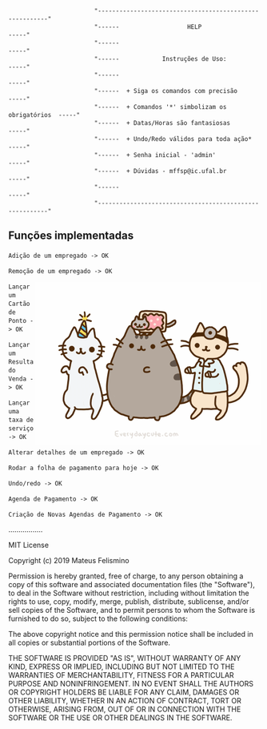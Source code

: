                             "--------------------------------------------------------"
                            "------                   HELP                      -----"
                            "------                                             -----"
                            "------            Instruções de Uso:               -----"
                            "------                                             -----"
                            "------  + Siga os comandos com precisão            -----"
                            "------  + Comandos '*' simbolizam os obrigatórios  -----"  
                            "------  + Datas/Horas são fantasiosas              -----"
                            "------  + Undo/Redo válidos para toda ação*        -----"
                            "------  + Senha inicial - 'admin'                  -----"
                            "------  + Dúvidas - mffsp@ic.ufal.br               -----"
                            "------                                             -----"
                            "--------------------------------------------------------"
      
      


## Funções implementadas

`Adição de um empregado -> OK`

`Remoção de um empregado -> OK`

<img src="source/sksk.gif" align= "right">

`Lançar um Cartão de Ponto -> OK`

`Lançar um Resultado Venda -> OK`

`Lançar uma taxa de serviço -> OK`

`Alterar detalhes de um empregado -> OK`

`Rodar a folha de pagamento para hoje -> OK`

`Undo/redo -> OK`

`Agenda de Pagamento -> OK`

`Criação de Novas Agendas de Pagamento -> OK`

<!--
```java
private static void addEmpregado();
```
-->




.................

MIT License

Copyright (c) 2019 Mateus Felismino

Permission is hereby granted, free of charge, to any person obtaining a copy
of this software and associated documentation files (the "Software"), to deal
in the Software without restriction, including without limitation the rights
to use, copy, modify, merge, publish, distribute, sublicense, and/or sell
copies of the Software, and to permit persons to whom the Software is
furnished to do so, subject to the following conditions:

The above copyright notice and this permission notice shall be included in all
copies or substantial portions of the Software.

THE SOFTWARE IS PROVIDED "AS IS", WITHOUT WARRANTY OF ANY KIND, EXPRESS OR
IMPLIED, INCLUDING BUT NOT LIMITED TO THE WARRANTIES OF MERCHANTABILITY,
FITNESS FOR A PARTICULAR PURPOSE AND NONINFRINGEMENT. IN NO EVENT SHALL THE
AUTHORS OR COPYRIGHT HOLDERS BE LIABLE FOR ANY CLAIM, DAMAGES OR OTHER
LIABILITY, WHETHER IN AN ACTION OF CONTRACT, TORT OR OTHERWISE, ARISING FROM,
OUT OF OR IN CONNECTION WITH THE SOFTWARE OR THE USE OR OTHER DEALINGS IN THE
SOFTWARE.
